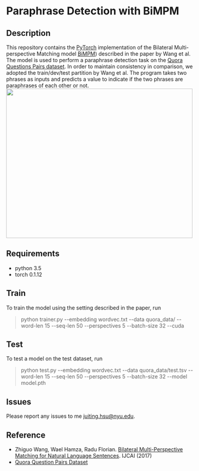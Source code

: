 # Paraphrase Detection with BiMPM

## Description
This repository contains the [PyTorch](http://pytorch.org/) implementation of the Bilateral Multi-perspective Matching model [BiMPM](https://arxiv.org/pdf/1702.03814.pdf)) described in the paper by Wang et al. The model is used to perform a paraphrase detection task on the [Quora Questions Pairs dataset](https://data.quora.com/First-Quora-Dataset-Release-Question-Pairs). In order to maintain consistency in comparison, we adopted the train/dev/test partition by Wang et al. The program takes two phrases as inputs and predicts a value to indicate if the two phrases are paraphrases of each other or not.
<img src="https://github.com/timatim/ParaphraseDetection/blob/master/BiMPM.png" data-canonical-src="https://github.com/timatim/ParaphraseDetection/blob/master/BiMPM.png" width="500" height="400" />

## Requirements
 - python 3.5
 - torch 0.1.12

## Train
To train the model using the setting described in the paper, run
> python trainer.py --embedding wordvec.txt --data quora_data/ --word-len 15 --seq-len 50 --perspectives 5 --batch-size 32 --cuda 

## Test
To test a model on the test dataset, run
> python test.py --embedding wordvec.txt --data quora_data/test.tsv --word-len 15 --seq-len 50 --perspectives 5 --batch-size 32 --model model.pth

## Issues
Please report any issues to me juiting.hsu@nyu.edu.

## Reference
 - Zhiguo Wang, Wael Hamza, Radu Florian. [Bilateral Multi-Perspective Matching for Natural Language Sentences](https://arxiv.org/pdf/1702.03814.pdf). IJCAI (2017)
 - [Quora Question Pairs Dataset](https://data.quora.com/First-Quora-Dataset-Release-Question-Pairs)
